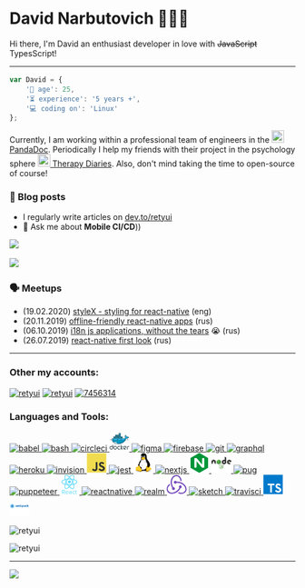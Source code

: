 # David Narbutovich 👨‍💻👋

Hi there, I'm David an enthusiast developer in love with ~~JavaScript~~ TypesScript!

---

```js
var David = {
    '🌱 age': 25,
    '⏳ experience': '5 years +',
    '💻 coding on': 'Linux'
};
```

Currently, I am working within a professional team of engineers in the [<img src="https://d3h0owdjgzys62.cloudfront.net/images/69861/live_cover_art/thumb2x/PD_logo_400.png" width="22" height="22"/> PandaDoc](https://linkedin.com/company/pandadoc). Periodically I help my friends with their project in the psychology sphere [<img src="https://play-lh.googleusercontent.com/w-kpdu08g4NTw3ofJiFmjd7fKoO-beRBSuv_EVWuHSSXyJEK4zAVkvJSNMwmN7oZkg=s180-rw" width="22" height="22"/> Therapy Diaries](https://therapydiaries.app/). Also, don't mind taking the time to open-source of course!

### 📰 Blog posts

- I regularly write articles on [dev.to/retyui](https://dev.to/retyui)
- 💬 Ask me about **Mobile CI/CD**))

<a href="https://dev.to/retyui/react-native-how-speed-up-ios-build-4x-using-cache-pods-597c"><img src="https://user-images.githubusercontent.com/4661784/103805881-e2f74000-505c-11eb-9e98-a598e504c141.png" width="400" /></a>

<a href="https://dev.to/retyui/best-11-ci-cd-services-for-building-react-native-project-ios-android-534h"><img src="https://user-images.githubusercontent.com/4661784/103805876-e1c61300-505c-11eb-8079-ea47c472ce93.png" width="400" /></a>

### 🗣️ Meetups

- (19.02.2020) [styleX - styling for react-native](https://david-talks.netlify.app/stylex/styleX.pdf) (eng) 
- (20.11.2019) [offline-friendly react-native apps](https://david-talks.netlify.app/offline/index.html) (rus)
- (06.10.2019) [i18n js applications, without the tears](https://david-talks.netlify.app/fbt/index.html) 😭 (rus)
- (26.07.2019) [react-native first look](https://david-talks.netlify.app/react-native/index.html) (rus)

---

### Other my accounts:

<p align="left">
<a href="https://codepen.io/retyui" target="blank"><img align="center" src="https://cdn.jsdelivr.net/npm/simple-icons@3.0.1/icons/codepen.svg" alt="retyui" height="30" width="35" /></a>
<a href="https://dev.to/retyui" target="blank"><img align="center" src="https://cdn.jsdelivr.net/npm/simple-icons@3.0.1/icons/dev-dot-to.svg" alt="retyui" height="30" width="35" /></a>
<a href="https://stackoverflow.com/users/7456314" target="blank"><img align="center" src="https://cdn.jsdelivr.net/npm/simple-icons@3.0.1/icons/stackoverflow.svg" alt="7456314" height="30" width="35" /></a>
</p>

<h3 align="left">Languages and Tools:</h3>
<p align="left"> <a href="https://babeljs.io/" target="_blank"> <img src="https://www.vectorlogo.zone/logos/babeljs/babeljs-icon.svg" alt="babel" width="35" height="35"/> </a> <a href="https://www.gnu.org/software/bash/" target="_blank"> <img src="https://www.vectorlogo.zone/logos/gnu_bash/gnu_bash-icon.svg" alt="bash" width="35" height="35"/> </a> <a href="https://circleci.com" target="_blank"> <img src="https://www.vectorlogo.zone/logos/circleci/circleci-icon.svg" alt="circleci" width="35" height="35"/> </a> <a href="https://www.docker.com/" target="_blank"> <img src="https://raw.githubusercontent.com/devicons/devicon/master/icons/docker/docker-original-wordmark.svg" alt="docker" width="35" height="35"/> </a> <a href="https://www.figma.com/" target="_blank"> <img src="https://www.vectorlogo.zone/logos/figma/figma-icon.svg" alt="figma" width="35" height="35"/> </a> <a href="https://firebase.google.com/" target="_blank"> <img src="https://www.vectorlogo.zone/logos/firebase/firebase-icon.svg" alt="firebase" width="35" height="35"/> </a> <a href="https://git-scm.com/" target="_blank"> <img src="https://www.vectorlogo.zone/logos/git-scm/git-scm-icon.svg" alt="git" width="35" height="35"/> </a> <a href="https://graphql.org" target="_blank"> <img src="https://www.vectorlogo.zone/logos/graphql/graphql-icon.svg" alt="graphql" width="35" height="35"/> </a> <a href="https://heroku.com" target="_blank"> <img src="https://www.vectorlogo.zone/logos/heroku/heroku-icon.svg" alt="heroku" width="35" height="35"/> </a> <a href="https://www.invisionapp.com/" target="_blank"> <img src="https://www.vectorlogo.zone/logos/invisionapp/invisionapp-icon.svg" alt="invision" width="35" height="35"/> </a> <a href="https://developer.mozilla.org/en-US/docs/Web/JavaScript" target="_blank"> <img src="https://raw.githubusercontent.com/devicons/devicon/master/icons/javascript/javascript-original.svg" alt="javascript" width="35" height="35"/> </a> <a href="https://jestjs.io" target="_blank"> <img src="https://www.vectorlogo.zone/logos/jestjsio/jestjsio-icon.svg" alt="jest" width="35" height="35"/> </a> <a href="https://www.linux.org/" target="_blank"> <img src="https://raw.githubusercontent.com/devicons/devicon/master/icons/linux/linux-original.svg" alt="linux" width="35" height="35"/> </a> <a href="https://nextjs.org/" target="_blank"> <img src="https://cdn.worldvectorlogo.com/logos/nextjs-3.svg" alt="nextjs" width="35" height="35"/> </a> <a href="https://www.nginx.com" target="_blank"> <img src="https://raw.githubusercontent.com/devicons/devicon/master/icons/nginx/nginx-original.svg" alt="nginx" width="35" height="35"/> </a> <a href="https://nodejs.org" target="_blank"> <img src="https://raw.githubusercontent.com/devicons/devicon/master/icons/nodejs/nodejs-original-wordmark.svg" alt="nodejs" width="35" height="35"/> </a> <a href="https://pugjs.org" target="_blank"> <img src="https://cdn.worldvectorlogo.com/logos/pug.svg" alt="pug" width="35" height="35"/> </a> <a href="https://github.com/puppeteer/puppeteer" target="_blank"> <img src="https://www.vectorlogo.zone/logos/pptrdev/pptrdev-official.svg" alt="puppeteer" width="35" height="35"/> </a> <a href="https://reactjs.org/" target="_blank"> <img src="https://raw.githubusercontent.com/devicons/devicon/master/icons/react/react-original-wordmark.svg" alt="react" width="35" height="35"/> </a> <a href="https://reactnative.dev/" target="_blank"> <img src="https://reactnative.dev/img/header_logo.svg" alt="reactnative" width="35" height="35"/> </a> <a href="https://realm.io/" target="_blank"> <img src="https://raw.githubusercontent.com/bestofjs/bestofjs-webui/8665e8c267a0215f3159df28b33c365198101df5/public/logos/realm.svg" alt="realm" width="35" height="35"/> </a> <a href="https://redux.js.org" target="_blank"> <img src="https://raw.githubusercontent.com/devicons/devicon/master/icons/redux/redux-original.svg" alt="redux" width="35" height="35"/> </a> <a href="https://www.sketch.com/" target="_blank"> <img src="https://www.vectorlogo.zone/logos/sketchapp/sketchapp-icon.svg" alt="sketch" width="35" height="35"/> </a> <a href="https://travis-ci.org" target="_blank"> <img src="https://www.vectorlogo.zone/logos/travis-ci/travis-ci-icon.svg" alt="travisci" width="35" height="35"/> </a> <a href="https://www.typescriptlang.org/" target="_blank"> <img src="https://raw.githubusercontent.com/devicons/devicon/master/icons/typescript/typescript-original.svg" alt="typescript" width="35" height="35"/> </a> <a href="https://webpack.js.org" target="_blank"> <img src="https://raw.githubusercontent.com/devicons/devicon/d00d0969292a6569d45b06d3f350f463a0107b0d/icons/webpack/webpack-original-wordmark.svg" alt="webpack" width="35" height="35"/> </a> </p>



![retyui](https://github-readme-stats.vercel.app/api?username=retyui&show_icons=true&locale=en)

![retyui](https://github-readme-streak-stats.herokuapp.com/?user=retyui)

---

![](https://komarev.com/ghpvc/?username=retyui&label=Profile%20views&color=0e75b6&style=flat)
